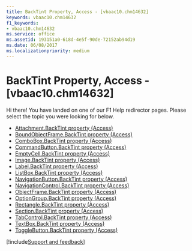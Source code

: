 ```yaml
---
title: BackTint Property, Access - [vbaac10.chm14632]
keywords: vbaac10.chm14632
f1_keywords:
- vbaac10.chm14632
ms.service: office
ms.assetid: 193151a0-618d-4e5f-90de-72152ab94d19
ms.date: 06/08/2017
ms.localizationpriority: medium
---
```



# BackTint Property, Access - [vbaac10.chm14632]

Hi there! You have landed on one of our F1 Help redirector pages. Please select the topic you were looking for below.

- [Attachment.BackTint property (Access)](https://msdn.microsoft.com/library/f81ef313-0b84-a061-c58d-e433b01167f4%28Office.15%29.aspx)
- [BoundObjectFrame.BackTint property (Access)](https://msdn.microsoft.com/library/ac815c96-c30f-57e0-01e8-db12fd98a50e%28Office.15%29.aspx)
- [ComboBox.BackTint property (Access)](https://msdn.microsoft.com/library/37f48215-abce-1628-7efc-ace0d4761873%28Office.15%29.aspx)
- [CommandButton.BackTint property (Access)](https://msdn.microsoft.com/library/db441cd0-bd88-2c76-aab1-ae846974b8bd%28Office.15%29.aspx)
- [EmptyCell.BackTint property (Access)](https://msdn.microsoft.com/library/dd3abfa8-6c50-2b03-c409-a1ca5e3ba0ff%28Office.15%29.aspx)
- [Image.BackTint property (Access)](https://msdn.microsoft.com/library/67654a62-b38d-fff1-8ec3-6b4fb9605988%28Office.15%29.aspx)
- [Label.BackTint property (Access)](https://msdn.microsoft.com/library/63825295-8bd1-6dfc-8bfc-3cb346b46ad0%28Office.15%29.aspx)
- [ListBox.BackTint property (Access)](https://msdn.microsoft.com/library/822bb0ff-5439-8150-5c3d-1738160ae654%28Office.15%29.aspx)
- [NavigationButton.BackTint property (Access)](https://msdn.microsoft.com/library/73193a90-481c-8be4-983f-cb3638a3609b%28Office.15%29.aspx)
- [NavigationControl.BackTint property (Access)](https://msdn.microsoft.com/library/cabea08c-a59c-ac0d-d40c-62f0e7b475ac%28Office.15%29.aspx)
- [ObjectFrame.BackTint property (Access)](https://msdn.microsoft.com/library/80c3d5f6-7240-9001-f035-0d464e8c49f2%28Office.15%29.aspx)
- [OptionGroup.BackTint property (Access)](https://msdn.microsoft.com/library/4e33a712-af8f-bffa-f6c8-0502fb292813%28Office.15%29.aspx)
- [Rectangle.BackTint property (Access)](https://msdn.microsoft.com/library/623b7f0d-b48d-c50f-a139-99b4853b885d%28Office.15%29.aspx)
- [Section.BackTint property (Access)](https://msdn.microsoft.com/library/c1e978c6-660c-8e2d-4bff-fe1f86db571d%28Office.15%29.aspx)
- [TabControl.BackTint property (Access)](https://msdn.microsoft.com/library/f54ecbec-7009-c0ae-83ad-95bc1d134657%28Office.15%29.aspx)
- [TextBox.BackTint property (Access)](https://msdn.microsoft.com/library/3740b360-334c-db71-9fb6-1f7aab304811%28Office.15%29.aspx)
- [ToggleButton.BackTint property (Access)](https://msdn.microsoft.com/library/21f063d1-28c4-d357-7d92-12c38a719295%28Office.15%29.aspx)

[!include[Support and feedback](~/includes/feedback-boilerplate.md)]